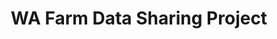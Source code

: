 ---
layout: project-display
title: WA Farm Data Sharing Project
image: wa-farm-data-sharing-project.png
funders: ['Department of Primary Industries and Regional Development of Western Australia', 'Grower Group Alliance', 'Curtin University', 'AxisTech', 'Food Agility CRC']
collaborators: ['Adam H. Sparks']
description: "This project aims to help growers make more sophisticated investment decisions using their farm data. Initially, the model will assess an optimal liming strategy, however could later be adapted to soil amelioration investments,  insurance evaluations,  property valuations or securing banking loans.

A Food Agility CRC  funded project delivered in collaboration with DPIRD, Curtin University and GGA, the project development was guided by consultation with grower groups, growers, agronomists, farm consultants, agtech and data providers over 10 months. 

The project is developing a data transfer infrastructure leveraging DPIRD’s eConnect platform. It will seamlessly transfer data from the growers’ farm management software to the model and then return it to the grower using APIs.

A whole of farm Monte Carlo simulation model has been created that ingests farm management records and generates thousands of scenarios allowing the model to account for seasonal variability in weather and commodity prices. This provides certainty regarding the optimal strategy and the risks associated with it.

Adam led this work while working at DPIRD prior to joining Curtin in 2024."
is_project_page: true
---